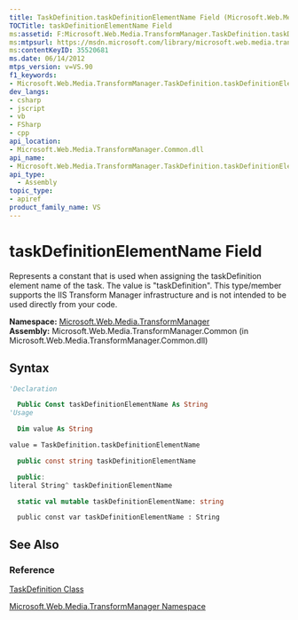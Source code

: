 ```yaml
---
title: TaskDefinition.taskDefinitionElementName Field (Microsoft.Web.Media.TransformManager)
TOCTitle: taskDefinitionElementName Field
ms:assetid: F:Microsoft.Web.Media.TransformManager.TaskDefinition.taskDefinitionElementName
ms:mtpsurl: https://msdn.microsoft.com/library/microsoft.web.media.transformmanager.taskdefinition.taskdefinitionelementname(v=VS.90)
ms:contentKeyID: 35520681
ms.date: 06/14/2012
mtps_version: v=VS.90
f1_keywords:
- Microsoft.Web.Media.TransformManager.TaskDefinition.taskDefinitionElementName
dev_langs:
- csharp
- jscript
- vb
- FSharp
- cpp
api_location:
- Microsoft.Web.Media.TransformManager.Common.dll
api_name:
- Microsoft.Web.Media.TransformManager.TaskDefinition.taskDefinitionElementName
api_type:
  - Assembly
topic_type:
- apiref
product_family_name: VS
---
```


# taskDefinitionElementName Field

Represents a constant that is used when assigning the taskDefinition element name of the task. The value is "taskDefinition". This type/member supports the IIS Transform Manager infrastructure and is not intended to be used directly from your code.

**Namespace:**  [Microsoft.Web.Media.TransformManager](microsoft-web-media-transformmanager-namespace.md)  
**Assembly:**  Microsoft.Web.Media.TransformManager.Common (in Microsoft.Web.Media.TransformManager.Common.dll)

## Syntax

```vb
'Declaration

  Public Const taskDefinitionElementName As String
'Usage

  Dim value As String

value = TaskDefinition.taskDefinitionElementName
```

```csharp
  public const string taskDefinitionElementName
```

```cpp
  public:
literal String^ taskDefinitionElementName
```

``` fsharp
  static val mutable taskDefinitionElementName: string
```

```jscript
  public const var taskDefinitionElementName : String
```

## See Also

### Reference

[TaskDefinition Class](taskdefinition-class-microsoft-web-media-transformmanager.md)

[Microsoft.Web.Media.TransformManager Namespace](microsoft-web-media-transformmanager-namespace.md)
